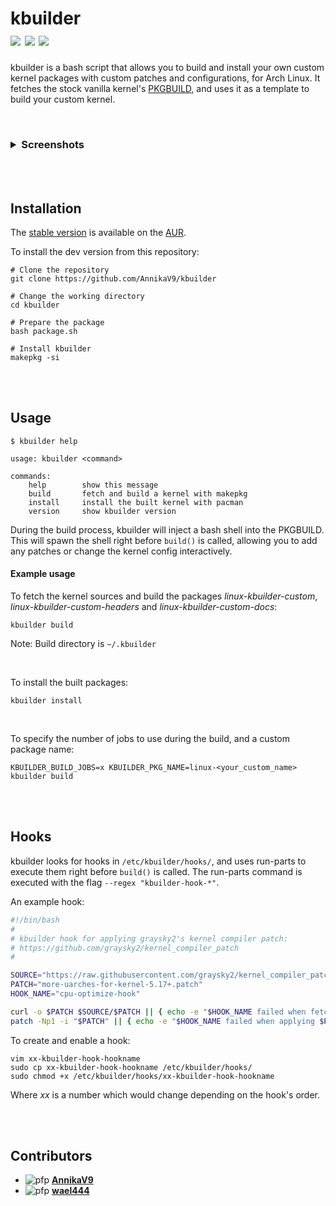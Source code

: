 # kbuilder <br/> <a target="_blank" href="https://aur.archlinux.org/packages/kbuilder" title="AUR Version"><img src="https://img.shields.io/badge/AUR%20Stable-0.2.3-blue?style=flat-square&logo=archlinux"></a> <a target="_blank" href="https://github.com/AnnikaV9/kbuilder" title="Github Version"><img src="https://img.shields.io/badge/Github%20Dev-0.2.3-9cf?style=flat-square&logo=github"></a> <a target="_blank" href="https://github.com/AnnikaV9/kbuilder/blob/master/LICENSE" title="License"><img src="https://img.shields.io/badge/License-The%20Unlicense-red?style=flat-square"></a>
kbuilder is a bash script that allows you to build and install your own custom kernel packages with custom patches and configurations, for Arch Linux. It fetches the stock vanilla kernel's [PKGBUILD](https://raw.githubusercontent.com/archlinux/svntogit-packages/packages/linux/trunk/PKGBUILD), and uses it as a template to build your custom kernel.

<br/>

### <details><summary>Screenshots</summary><br /><img src="https://user-images.githubusercontent.com/68383195/166893293-859aa2d9-d681-46d9-a9a9-af73f0db20b1.png"/><br /><br /><img src="https://user-images.githubusercontent.com/68383195/166893298-4f32b1cb-e28a-43aa-aec0-39c7956d42db.png"/></details>

<br />
<br />

## Installation
The [stable version](https://aur.archlinux.org/packages/kbuilder) is available on the [AUR](https://aur.archlinux.org/).

To install the dev version from this repository:
```
# Clone the repository
git clone https://github.com/AnnikaV9/kbuilder

# Change the working directory
cd kbuilder

# Prepare the package
bash package.sh

# Install kbuilder
makepkg -si
```

<br />
<br />

## Usage
```
$ kbuilder help

usage: kbuilder <command>

commands:
    help        show this message
    build       fetch and build a kernel with makepkg
    install     install the built kernel with pacman
    version     show kbuilder version
```
During the build process, kbuilder will inject a bash shell into the PKGBUILD.
This will spawn the shell right before `build()` is called, allowing you to add any patches or change the kernel config interactively.

#### Example usage
To fetch the kernel sources and build the packages *linux-kbuilder-custom*, *linux-kbuilder-custom-headers* and *linux-kbuilder-custom-docs*:
```
kbuilder build
```
Note: Build directory is `~/.kbuilder`

<br />

To install the built packages:
```
kbuilder install
```

<br />

To specify the number of jobs to use during the build, and a custom package name:
```
KBUILDER_BUILD_JOBS=x KBUILDER_PKG_NAME=linux-<your_custom_name> kbuilder build
```

<br />
<br />

## Hooks
kbuilder looks for hooks in `/etc/kbuilder/hooks/`, and uses run-parts to execute them right before `build()` is called. The run-parts command is executed with the flag `--regex "kbuilder-hook-*"`. 

An example hook:

```bash
#!/bin/bash
#
# kbuilder hook for applying graysky2's kernel compiler patch:
# https://github.com/graysky2/kernel_compiler_patch
#

SOURCE="https://raw.githubusercontent.com/graysky2/kernel_compiler_patch/master"
PATCH="more-uarches-for-kernel-5.17+.patch"
HOOK_NAME="cpu-optimize-hook"

curl -o $PATCH $SOURCE/$PATCH || { echo -e "$HOOK_NAME failed when fetching $PATCH from $SOURCE" ; exit 1; }
patch -Np1 -i "$PATCH" || { echo -e "$HOOK_NAME failed when applying $PATCH" ; exit 1; }

```

To create and enable a hook:
```
vim xx-kbuilder-hook-hookname
sudo cp xx-kbuilder-hook-hookname /etc/kbuilder/hooks/
sudo chmod +x /etc/kbuilder/hooks/xx-kbuilder-hook-hookname
```
Where *xx* is a number which would change depending on the hook's order.

<br />
<br />

## Contributors

- ![pfp](https://avatars.githubusercontent.com/u/68383195?v=4&s=20) **[AnnikaV9](https://github.com/AnnikaV9)**
- ![pfp](https://avatars.githubusercontent.com/u/47404953?v=4&s=20) **[wael444](https://github.com/wael444)**
